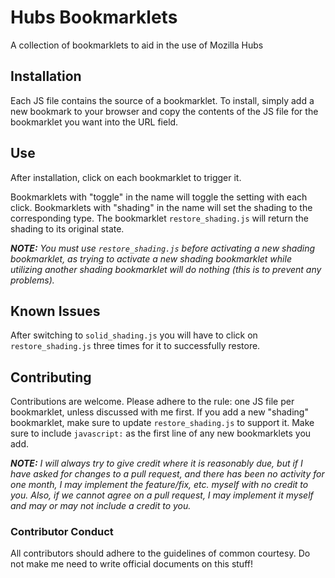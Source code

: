 # Hubs Bookmarklets
A collection of bookmarklets to aid in the use of Mozilla Hubs

## Installation
Each JS file contains the source of a bookmarklet.
To install, simply add a new bookmark to your browser and copy the contents of the JS file for the bookmarklet you want into the URL field.

## Use
After installation, click on each bookmarklet to trigger it.

Bookmarklets with "toggle" in the name will toggle the setting with each click.
Bookmarklets with "shading" in the name will set the shading to the corresponding type.
The bookmarklet `restore_shading.js` will return the shading to its original state.

**_NOTE:_** _You must use `restore_shading.js` before activating a new shading bookmarklet, as trying to activate a new shading bookmarklet while utilizing another shading bookmarklet will do nothing (this is to prevent any problems)._

## Known Issues
After switching to `solid_shading.js` you will have to click on `restore_shading.js` three times for it to successfully restore.

## Contributing
Contributions are welcome.
Please adhere to the rule: one JS file per bookmarklet, unless discussed with me first.
If you add a new "shading" bookmarklet, make sure to update `restore_shading.js` to support it.
Make sure to include `javascript:` as the first line of any new bookmarklets you add.

**_NOTE:_** _I will always try to give credit where it is reasonably due, but if I have asked for changes to a pull request, and there has been no activity for one month, I may implement the feature/fix, etc. myself with no credit to you.  Also, if we cannot agree on a pull request, I may implement it myself and may or may not include a credit to you._

### Contributor Conduct
All contributors should adhere to the guidelines of common courtesy.  Do not make me need to write official documents on this stuff!
